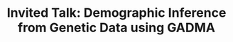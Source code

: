 ---
layout: paper
title: "Invited Talk: Demographic Inference from Genetic Data using GADMA"
conference: "Evolutionary and Ecological Genomics Group"
conference_url: "https://www.ieu.uzh.ch/en/research/evolbiol/ecogenomics.html"
slides: "../download/2023-05-16-GADMA_presentation_University_of_Zurich.html"
location: "University of Zurich, Zürich, Switzerland"
---